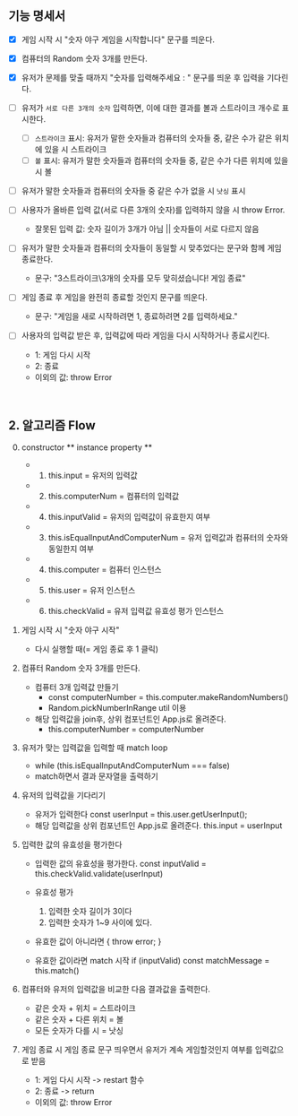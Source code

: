 ## 기능 명세서

- [x] 게임 시작 시 "숫자 야구 게임을 시작합니다" 문구를 띄운다.

- [x] 컴퓨터의 Random 숫자 3개를 만든다.

- [x] 유저가 문제를 맞출 때까지 "숫자를 입력해주세요 : " 문구를 띄운 후 입력을 기다린다.

- [ ] 유저가 `서로 다른 3개의 숫자` 입력하면, 이에 대한 결과를 볼과 스트라이크 개수로 표시한다.
  - [ ] `스트라이크` 표시: 유저가 말한 숫자들과 컴퓨터의 숫자들 중, 같은 수가 같은 위치에 있을 시 스트라이크
  - [ ] `볼` 표시: 유저가 말한 숫자들과 컴퓨터의 숫자들 중, 같은 수가 다른 위치에 있을 시 볼
- [ ] 유저가 말한 숫자들과 컴퓨터의 숫자들 중 같은 수가 없을 시 `낫싱` 표시
- [ ] 사용자가 올바른 입력 값(서로 다른 3개의 숫자)를 입력하지 않을 시 throw Error.
  - 잘못된 입력 값: 숫자 길이가 3개가 아님 || 숫자들이 서로 다르지 않음
- [ ] 유저가 말한 숫자들과 컴퓨터의 숫자들이 동일할 시 맞추었다는 문구와 함께 게임 종료한다.
  - 문구: "3스트라이크\3개의 숫자를 모두 맞히셨습니다! 게임 종료"
- [ ] 게임 종료 후 게임을 완전히 종료할 것인지 문구를 띄운다.
  - 문구: "게임을 새로 시작하려면 1, 종료하려면 2를 입력하세요."
- [ ] 사용자의 입력값 받은 후, 입력값에 따라 게임을 다시 시작하거나 종료시킨다.
  - 1: 게임 다시 시작
  - 2: 종료
  - 이외의 값: throw Error

<br />

## 2. 알고리즘 Flow

0. constructor
   ** instance property **

   - 1. this.input = 유저의 입력값
   - 2. this.computerNum = 컴퓨터의 입력값
   - 4. this.inputValid = 유저의 입력값이 유효한지 여부
   - 3. this.isEqualInputAndComputerNum = 유저 입력값과 컴퓨터의 숫자와 동일한지 여부

   - 4. this.computer = 컴퓨터 인스턴스
   - 5. this.user = 유저 인스턴스
   - 6. this.checkValid = 유저 입력값 유효성 평가 인스턴스

1. 게임 시작 시 "숫자 야구 시작"

   - 다시 실행할 때(= 게임 종료 후 1 클릭)

2. 컴퓨터 Random 숫자 3개를 만든다.

   - 컴퓨터 3개 입력값 만들기
     - const computerNumber = this.computer.makeRandomNumbers()
     - Random.pickNumberInRange util 이용
   - 해당 입력값을 join후, 상위 컴포넌트인 App.js로 올려준다.
     - this.computerNumber = computerNumber

3. 유저가 맞는 입력값을 입력할 때 match loop

   - while (this.isEqualInputAndComputerNum === false)
   - match하면서 결과 문자열을 출력하기

4. 유저의 입력값을 기다리기

   - 유저가 입력한다
     const userInput = this.user.getUserInput();
   - 해당 입력값을 상위 컴포넌트인 App.js로 올려준다.
     this.input = userInput

5. 입력한 값의 유효성을 평가한다

   - 입력한 값의 유효성을 평가한다.
     const inputValid = this.checkValid.validate(userInput)
   - 유효성 평가

     1. 입력한 숫자 길이가 3이다
     2. 입력한 숫자가 1~9 사이에 있다.

   - 유효한 값이 아니라면 { throw error; }
   - 유효한 값이라면 match 시작
     if (inputValid) const matchMessage = this.match()

6. 컴퓨터와 유저의 입력값을 비교한 다음 결과값을 출력한다.

   - 같은 숫자 + 위치 = 스트라이크
   - 같은 숫자 + 다른 위치 = 볼
   - 모든 숫자가 다를 시 = 낫싱

7. 게임 종료 시 게임 종료 문구 띄우면서 유저가 계속 게임할것인지 여부를 입력값으로 받음
   - 1: 게임 다시 시작 -> restart 함수
   - 2: 종료 -> return
   - 이외의 값: throw Error
